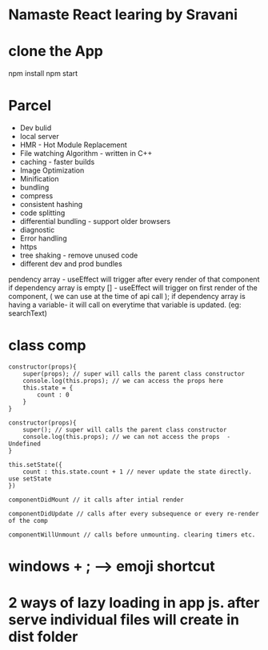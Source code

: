 # Namaste React learing by Sravani

# clone the App
npm install
npm start


# Parcel
- Dev bulid
- local server
- HMR - Hot Module Replacement
- File watching Algorithm - written in C++
- caching - faster builds
- Image Optimization
- Minification
- bundling
- compress
- consistent hashing 
- code splitting
- differential bundling - support older browsers
- diagnostic
- Error handling
- https
- tree shaking - remove unused code
- different dev and prod bundles

pendency array - useEffect will trigger after every render of that component
if dependency array is empty [] - useEffect will trigger on first render of the component, ( we can use at the time of api call );
if dependency array is having a variable- it will call on everytime that variable is updated. (eg: searchText)

# class comp

    constructor(props){
        super(props); // super will calls the parent class constructor
        console.log(this.props); // we can access the props here
        this.state = {
            count : 0
        }
    }

    constructor(props){
        super(); // super will calls the parent class constructor
        console.log(this.props); // we can not access the props  - Undefined
    }

    this.setState({
        count : this.state.count + 1 // never update the state directly. use setState
    })

    componentDidMount // it calls after intial render 

    componentDidUpdate // calls after every subsequence or every re-render of the comp

    componentWillUnmount // calls before unmounting. clearing timers etc.


# windows + ; --> emoji shortcut

# 2 ways of lazy loading in app js. after serve individual files will create in dist folder






